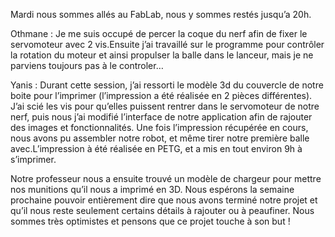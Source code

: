 Mardi nous sommes allés  au FabLab, nous y sommes restés jusqu’a 20h.

Othmane : 
Je me suis occupé de percer la coque du nerf afin de fixer le servomoteur avec 2 vis.Ensuite j’ai travaillé sur le programme pour contrôler la rotation du moteur et 
ainsi propulser la balle dans le lanceur, mais je ne parviens toujours pas  à le controler…


Yanis : 
Durant cette session, j’ai ressorti le modèle 3d du couvercle de notre boite pour l’imprimer (l’impression a été réalisée en 2 pièces différentes). 
J’ai scié les vis pour qu’elles puissent rentrer dans le servomoteur de notre nerf, puis nous j’ai modifié l’interface de notre application afin de rajouter des images 
et fonctionnalités. Une fois l’impression récupérée en cours, nous avons pu assembler notre robot, et même tirer notre première balle avec.L’impression à été réalisée en 
PETG, et a mis en tout environ 9h à s’imprimer.


Notre professeur nous a ensuite trouvé un modèle de chargeur pour mettre nos munitions qu’il nous a imprimé en 3D. Nous espérons la semaine prochaine pouvoir entièrement
dire que nous avons terminé notre projet et qu’il nous reste seulement certains détails à rajouter ou à peaufiner.
Nous sommes très optimistes et pensons que ce projet touche à son but !

